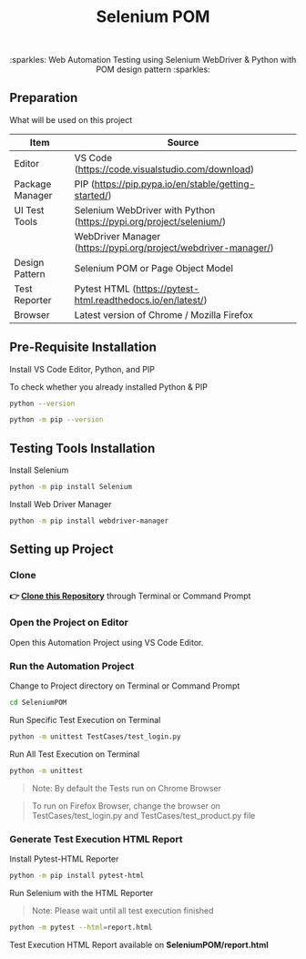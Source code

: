 <h1 align="center">Selenium POM</h1></br>

<p align="center">
:sparkles: Web Automation Testing using Selenium WebDriver &amp; Python with POM design pattern :sparkles:
</p>

## Preparation

What will be used on this project


| Item           | Source                                                         |
| -------------- | ------------------------------------------------------------ |
| Editor         | VS Code (https://code.visualstudio.com/download) |
| Package Manager| PIP (https://pip.pypa.io/en/stable/getting-started/) |
| UI Test Tools  | Selenium WebDriver with Python (https://pypi.org/project/selenium/) |
|                | WebDriver Manager (https://pypi.org/project/webdriver-manager/) |
| Design Pattern | Selenium POM or Page Object Model |
| Test Reporter  | Pytest HTML (https://pytest-html.readthedocs.io/en/latest/) |
| Browser        | Latest version of Chrome / Mozilla Firefox  |

## Pre-Requisite Installation

Install VS Code Editor, Python, and PIP

To check whether you already installed Python & PIP

```Bash
python --version
```
```Bash
python -m pip --version 
```

## Testing Tools Installation

Install Selenium

```Bash
python -m pip install Selenium
```

Install Web Driver Manager

```Bash
python -m pip install webdriver-manager
```

## Setting up Project

### Clone

**👉 [Clone this Repository](https://github.com/Fatimazza/SeleniumPOM/)** through Terminal or Command Prompt

### Open the Project on Editor

Open this Automation Project using VS Code Editor.

### Run the Automation Project 

Change to Project directory on Terminal or Command Prompt

```Bash
cd SeleniumPOM
```

Run Specific Test Execution on Terminal

```Bash
python -m unittest TestCases/test_login.py
```

Run All Test Execution on Terminal

```Bash
python -m unittest
```

> Note: By default the Tests run on Chrome Browser

> To run on Firefox Browser, change the browser on TestCases/test_login.py and TestCases/test_product.py file

### Generate Test Execution HTML Report

Install Pytest-HTML Reporter

```Bash
python -m pip install pytest-html
```

Run Selenium with the HTML Reporter

> Note: Please wait until all test execution finished

```Bash
python -m pytest --html=report.html
```

Test Execution HTML Report available on <b> SeleniumPOM/report.html </b>
